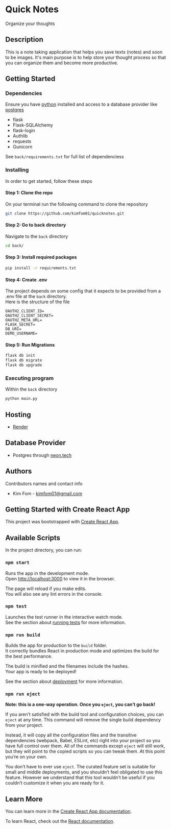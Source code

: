 # Quick Notes

Organize your thoughts

## Description

<!-- An extended description of your project. Here, explain what your project does, its features, and its purpose. This section is particularly important to give users and contributors an overview of what your project is all about. -->

This is a note taking application that helps you save texts (notes) and soon to be images. It's main purpose is to help store your thought process so that you can organize them and become more productive.

## Getting Started

### Dependencies

Ensure you have [python](https://www.python.org/) installed and access to a database provider like [postgres](https://www.postgresql.org/)

- flask
- Flask-SQLAlchemy
- flask-login
- Authlib
- requests
- Gunicorn

See `back/requirements.txt` for full list of dependenciess

### Installing

In order to get started, follow these steps

#### Step 1: Clone the repo

On your terminal run the following command to clone the repository

```sh
git clone https://github.com/kimfom01/quicknotes.git
```

#### Step 2: Go to back directory

Navigate to the `back` directory

```sh
cd back/
```

#### Step 3: Install required packages

```sh
pip install -r requirements.txt
```

#### Step 4: Create .env

The project depends on some config that it expects to be provided from a .env file at the `back` directory.  
Here is the structure of the file

```env
OAUTH2_CLIENT_ID=
OAUTH2_CLIENT_SECRET=
OAUTH2_META_URL=
FLASK_SECRET=
DB_URI=
DEMO_USERNAME=
```

#### Step 5: Run Migrations

```sh
flask db init
flask db migrate
flask db upgrade
```

### Executing program

Within the `back` directory

```sh
python main.py
```

## Hosting

- [Render](https://render.com/)

## Database Provider

- Postgres through [neon.tech](https://neon.tech/)

<!-- ## Help

Any advice for common problems or issues.
command to run if program contains helper info -->

## Authors

Contributors names and contact info

- Kim Fom - [kimfom01@gmail.com](mailto:kimfom01@gmail.com)

<!-- ## Version History

- 0.2
  - Various bug fixes and optimizations
  - See [commit change]() or [release history]()
- 0.1
  - Initial Release -->

<!-- ## License

This project is licensed under the [LICENSE NAME] License - see the LICENSE.md file for details -->

<!-- ## Acknowledgments

Give credit to any resources or individuals that helped in the development of this project.

- [Awesome README](https://github.com/matiassingers/awesome-readme)
- [Markdown Syntax Guide](https://www.markdownguide.org/basic-syntax/)
- [Choose an Open Source License](https://choosealicense.com/) -->

## Getting Started with Create React App

This project was bootstrapped with [Create React App](https://github.com/facebook/create-react-app).

## Available Scripts

In the project directory, you can run:

### `npm start`

Runs the app in the development mode.\
Open [http://localhost:3000](http://localhost:3000) to view it in the browser.

The page will reload if you make edits.\
You will also see any lint errors in the console.

### `npm test`

Launches the test runner in the interactive watch mode.\
See the section about [running tests](https://facebook.github.io/create-react-app/docs/running-tests) for more information.

### `npm run build`

Builds the app for production to the `build` folder.\
It correctly bundles React in production mode and optimizes the build for the best performance.

The build is minified and the filenames include the hashes.\
Your app is ready to be deployed!

See the section about [deployment](https://facebook.github.io/create-react-app/docs/deployment) for more information.

### `npm run eject`

**Note: this is a one-way operation. Once you `eject`, you can’t go back!**

If you aren’t satisfied with the build tool and configuration choices, you can `eject` at any time. This command will remove the single build dependency from your project.

Instead, it will copy all the configuration files and the transitive dependencies (webpack, Babel, ESLint, etc) right into your project so you have full control over them. All of the commands except `eject` will still work, but they will point to the copied scripts so you can tweak them. At this point you’re on your own.

You don’t have to ever use `eject`. The curated feature set is suitable for small and middle deployments, and you shouldn’t feel obligated to use this feature. However we understand that this tool wouldn’t be useful if you couldn’t customize it when you are ready for it.

## Learn More

You can learn more in the [Create React App documentation](https://facebook.github.io/create-react-app/docs/getting-started).

To learn React, check out the [React documentation](https://reactjs.org/).
